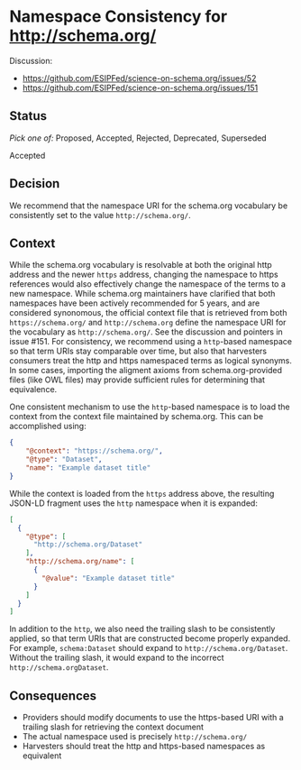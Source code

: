 # Namespace Consistency for http://schema.org/

Discussion:
  - https://github.com/ESIPFed/science-on-schema.org/issues/52
  - https://github.com/ESIPFed/science-on-schema.org/issues/151

## Status ##
_Pick one of:_ Proposed, Accepted, Rejected, Deprecated, Superseded

Accepted

## Decision ##
We recommend that the namespace URI for the schema.org vocabulary be consistently set to the value `http://schema.org/`.

## Context ##
While the schema.org vocabulary is resolvable at both the original http address and the newer `https` address, changing the namespace to https references would also effectively change the namespace of the terms to a new namespace. While schema.org maintainers have clarified that both namespaces have been actively recommended for 5 years, and are considered synonomous,
the official context file that is retrieved from both `https://schema.org/` and `http://schema.org` define the namespace URI for the vocabulary as `http://schema.org/`. See the discussion and pointers in issue #151. For consistency, we recommend using a `http`-based namespace so that term URIs stay comparable over time, but also that harvesters consumers treat the http and https namespaced terms as logical synonyms. In some cases, importing the aligment axioms from schema.org-provided files (like OWL files) may provide sufficient rules for determining that equivalence.

One consistent mechanism to use the `http`-based namespace is to load the context from the context file maintained by schema.org. This can be accomplished using:

```json
{
    "@context": "https://schema.org/",
    "@type": "Dataset",
    "name": "Example dataset title"
}
```

While the context is loaded from the `https` address above, the resulting JSON-LD fragment uses the `http` namespace when it is expanded:

```json
[
  {
    "@type": [
      "http://schema.org/Dataset"
    ],
    "http://schema.org/name": [
      {
        "@value": "Example dataset title"
      }
    ]
  }
]
```

In addition to the `http`, we also need the trailing slash to be consistently applied, so that term URIs that are constructed become properly expanded. For example, `schema:Dataset` should expand to `http://schema.org/Dataset`. Without the trailing slash, it would expand to the incorrect `http://schema.orgDataset`.

## Consequences ##

- Providers should modify documents to use the https-based URI with a trailing slash for retrieving the context document
- The actual namespace used is precisely `http://schema.org/`
- Harvesters should treat the http and https-based namespaces as equivalent

